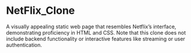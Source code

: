 # NetFlix_Clone
A visually appealing static web page that resembles Netflix’s interface, demonstrating proficiency in HTML and CSS. Note that this clone does not include backend functionality or interactive features like streaming or user authentication.
